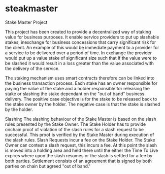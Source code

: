 # steakmaster
Stake Master Project 

This project has been created to provide a decentralized way of staking value for business purposes. It enable service providers to put up slashable stakes, inexchange for business concessions that carry significant risk for the client. 
An example of this would be immediate payment to a provider for a service to be delivered over a period of time. In exchange the provider would put up a value stake of significant size such that if the value were to be slashed it would result in a loss greater than the value associated with the delivery of the service.   

The staking mechanism uses smart contracts therefore can be linked into the business transaction process. 
Each stake has an owner responsible for paying the value of the stake and a holder responsible for releasing the stake or slashing the stake dependant on the "out of band" business delivery. 
The positive case objective is for the stake to be released back to the stake owner by the holder. 
The negative case is that the stake is slashed by the holder. 

Slashing 
The slashing behaviour of the Stake Master is based on the slash rules presented by the Stake Owner. The Stake Holder has to provide onchain proof of violation of the slash rules
for a slash request to be successful. This proof is verified by the Stake Master during execution of the slash rules. Slash Requests incur a fee on the Stake Holder. 
The Stake Owner can contest a slash request, this incurs a fee. At this point the slash is moved into a holding area and held there until the either the Time To Live expires where
upon the slash resumes or the slash is settled for a fee by both parties. Settlement consists of an agreement that is signed by both parties on chain but agreed "out of band."


